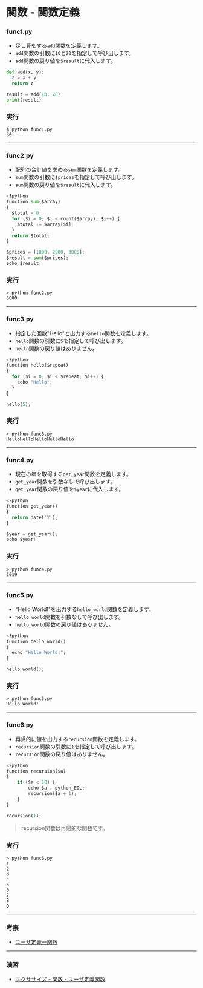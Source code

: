 # 関数 - 関数定義

### func1.py

+ 足し算をする`add`関数を定義します。
+ `add`関数の引数に`10`と`20`を指定して呼び出します。
+ `add`関数の戻り値を`$result`に代入します。

```python
def add(x, y):
  z = x + y
  return z

result = add(10, 20)
print(result)
```

### 実行

```
$ python func1.py
30
```

---


### func2.py

+ 配列の合計値を求める`sum`関数を定義します。
+ `sum`関数の引数に`$prices`を指定して呼び出します。
+ `sum`関数の戻り値を`$result`に代入します。


```python
<?python
function sum($array)
{
  $total = 0;
  for ($i = 0; $i < count($array); $i++) {
    $total += $array[$i];
  }
  return $total;
}

$prices = [1000, 2000, 3000];
$result = sum($prices);
echo $result;
```

### 実行

```
> python func2.py
6000
```

---


### func3.py

+ 指定した回数"Hello"と出力する`hello`関数を定義します。
+ `hello`関数の引数に`5`を指定して呼び出します。
+ `hello`関数の戻り値はありません。


```python
<?python
function hello($repeat)
{
  for ($i = 0; $i < $repeat; $i++) {
    echo "Hello";
  }
}

hello(5);
```

### 実行

```
> python func3.py
HelloHelloHelloHelloHello
```

---

### func4.py

+ 現在の年を取得する`get_year`関数を定義します。
+ `get_year`関数を引数なしで呼び出します。
+ `get_year`関数の戻り値を`$year`に代入します。


```python
<?python
function get_year()
{
  return date('Y');
}

$year = get_year();
echo $year;
```

### 実行

```
> python func4.py
2019
```

---

### func5.py

+ "Hello World!"を出力する`hello_world`関数を定義します。
+ `hello_world`関数を引数なしで呼び出します。
+ `hello_world`関数の戻り値はありません。


```python
<?python
function hello_world()
{
  echo "Hello World!";
}

hello_world();
```

### 実行

```
> python func5.py
Hello World!
```

---

### func6.py

+ 再帰的に値を出力する`recursion`関数を定義します。
+ `recursion`関数の引数に`1`を指定して呼び出します。
+ `recursion`関数の戻り値はありません。

```python
<?python
function recursion($a)
{
    if ($a < 10) {
        echo $a . python_EOL;
        recursion($a + 1);
    }
}

recursion(1);
```

> recursion関数は再帰的な関数です。

### 実行

```
> python func6.py
1
2
3
4
5
6
7
8
9
```

---

### 考察

+ [ユーザ定義ー関数](https://www.py.net/manual/ja/functions.user-defined.py)

---

### 演習

+ [エクササイズ - 関数 - ユーザ定義関数](ex/11_python_ex.md)